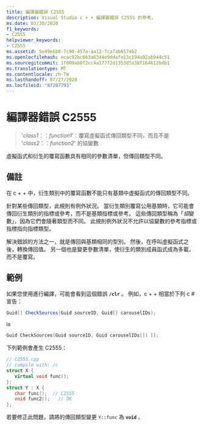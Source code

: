 ```yaml
---
title: 編譯器錯誤 C2555
description: Visual Studio c + + 編譯器錯誤 C2555 的參考。
ms.date: 03/30/2020
f1_keywords:
- C2555
helpviewer_keywords:
- C2555
ms.assetid: 5e49ebb8-7c90-457a-aa12-7ca7ab6574b2
ms.openlocfilehash: ecac92bc663a6344e9ddafe13c194a92ab944c51
ms.sourcegitcommit: 1f009ab0f2cc4a177f2d1353d5a38f164612bdb1
ms.translationtype: MT
ms.contentlocale: zh-TW
ms.lasthandoff: 07/27/2020
ms.locfileid: "87207793"
---
```

# <a name="compiler-error-c2555"></a>編譯器錯誤 C2555

> '*class1*：：*function1*'：覆寫虛擬函式傳回類型不同，而且不是 '*class2*：：*function2*' 的協變數

虛擬函式和衍生的覆寫函數具有相同的參數清單，但傳回類型不同。

## <a name="remarks"></a>備註

在 c + + 中，衍生類別中的覆寫函數不能只有基類中虛擬函式的傳回類型不同。

針對某些傳回類型，此規則有例外狀況。 當衍生類別覆寫公用基類時，它可能會傳回衍生類別的指標或參考，而不是基類指標或參考。 這些傳回類型稱為「*協*變數」，因為它們會隨著類型而不同。 此規則例外狀況不允許以協變數的參考指標或指標指向指標類型。

解決錯誤的方法之一，就是傳回與基類相同的型別。 然後，在呼叫虛擬函式之後，轉換傳回值。 另一個也是變更參數清單，使衍生的類別成員函式成為多載，而不是覆寫。

## <a name="examples"></a>範例

如果您使用進行編譯，可能會看到這個錯誤 **`/clr`** 。 例如，c + + 相當於下列 c # 宣告：

```csharp
Guid[] CheckSources(Guid sourceID, Guid[] carouselIDs);
```

is

```cpp
Guid CheckSources(Guid sourceID, Guid carouselIDs[]) [];
```

下列範例會產生 C2555：

```cpp
// C2555.cpp
// compile with: /c
struct X {
   virtual void func();
};
struct Y : X {
   char func();  // C2555
   void func2();   // OK
};
```

若要修正此問題，請將的傳回類型變更 `Y::func` 為 **`void`** 。
